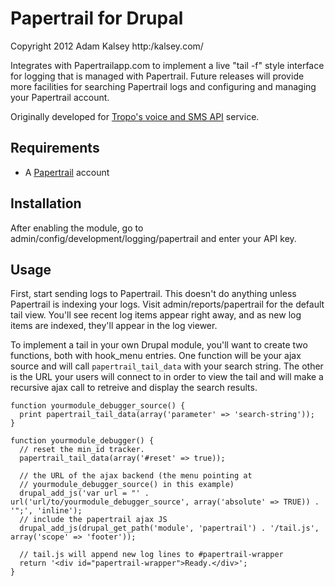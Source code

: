 Papertrail for Drupal
======================

Copyright 2012 Adam Kalsey http:/kalsey.com/

Integrates with Papertrailapp.com to implement a live "tail -f" style interface for logging that is managed with Papertrail. Future releases will provide more facilities for searching Papertrail logs and configuring and managing your Papertrail account.

Originally developed for [Tropo's voice and SMS API](http://tropo.com/) service.

Requirements
------------

* A [Papertrail](http://papertrailapp.com/) account

Installation
------------

After enabling the module, go to admin/config/development/logging/papertrail and enter your API key.

Usage
-----

First, start sending logs to Papertrail. This doesn't do anything unless Papertrail is indexing your logs. Visit admin/reports/papertrail for the default tail view. You'll see recent log items appear right away, and as new log items are indexed, they'll appear in the log viewer.

To implement a tail in your own Drupal module, you'll want to create two functions, both with hook_menu entries. One function will be your ajax source and will call `papertrail_tail_data` with your search string. The other is the URL your users will connect to in order to view the tail and will make a recursive ajax call to retreive and display the search results.

    function yourmodule_debugger_source() {
      print papertrail_tail_data(array('parameter' => 'search-string'));
    }

    function yourmodule_debugger() {
      // reset the min_id tracker.
      papertrail_tail_data(array('#reset' => true)); 
       
      // the URL of the ajax backend (the menu pointing at 
      // yourmodule_debugger_source() in this example)
      drupal_add_js('var url = "' . url('url/to/yourmodule_debugger_source', array('absolute' => TRUE)) . '";', 'inline');
      // include the papertrail ajax JS
      drupal_add_js(drupal_get_path('module', 'papertrail') . '/tail.js', array('scope' => 'footer'));
      
      // tail.js will append new log lines to #papertrail-wrapper
      return '<div id="papertrail-wrapper">Ready.</div>';
    }
